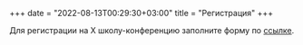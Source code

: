 +++
date = "2022-08-13T00:29:30+03:00"
title = "Регистрация"
+++

Для регистрации на X школу-конференцию заполните форму по [ссылке](https://docs.google.com/forms/d/e/1FAIpQLScpFUXHdu7TlOSCzS-YNFUCEa568YS3JBcAPTLDxo8JqTdpsg/viewform?usp=sf_link). 
